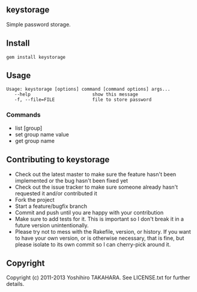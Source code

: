 keystorage
----------

Simple password storage.

## Install

    gem install keystorage
   
## Usage

    Usage: keystorage [options] command [command options] args...
       --help                       show this message
       -f, --file=FILE              file to store password

### Commands

* list [group]
* set  group name value
* get  group name

## Contributing to keystorage
 
* Check out the latest master to make sure the feature hasn't been implemented or the bug hasn't been fixed yet
* Check out the issue tracker to make sure someone already hasn't requested it and/or contributed it
* Fork the project
* Start a feature/bugfix branch
* Commit and push until you are happy with your contribution
* Make sure to add tests for it. This is important so I don't break it in a future version unintentionally.
* Please try not to mess with the Rakefile, version, or history. If you want to have your own version, or is otherwise necessary, that is fine, but please isolate to its own commit so I can cherry-pick around it.

## Copyright

Copyright (c) 2011-2013 Yoshihiro TAKAHARA. See LICENSE.txt for further details.

